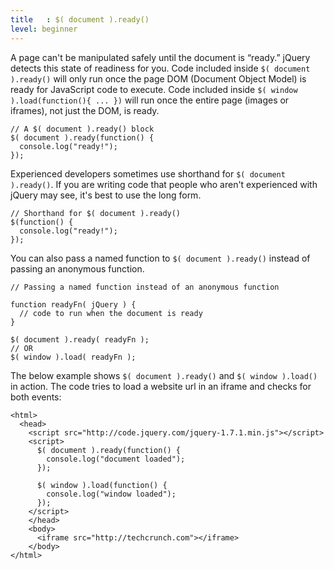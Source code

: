 ```yaml
---
title   : $( document ).ready()
level: beginner
---
```

A page can't be manipulated safely until the document is “ready.” jQuery detects this state of readiness for you. Code included inside `$( document ).ready()` will only run once the page DOM (Document Object Model) is ready for JavaScript code to execute. Code included inside `$( window ).load(function(){ ... })` will run once the entire page (images or iframes), not just the DOM, is ready.

```
// A $( document ).ready() block
$( document ).ready(function() {
  console.log("ready!");
});
```

Experienced developers sometimes use shorthand for `$( document ).ready()`. If you are writing code that people who aren't experienced with jQuery may see, it's best to use the long form.

```
// Shorthand for $( document ).ready()
$(function() {
  console.log("ready!");
});
```

You can also pass a named function to `$( document ).ready()` instead of passing an anonymous function.

```
// Passing a named function instead of an anonymous function

function readyFn( jQuery ) {
  // code to run when the document is ready
}

$( document ).ready( readyFn );
// OR
$( window ).load( readyFn );
```

The below example shows `$( document ).ready()` and `$( window ).load()` in action. The code tries to load a website url in an iframe and checks for both events:
```
<html>
  <head>
    <script src="http://code.jquery.com/jquery-1.7.1.min.js"></script>
    <script>
      $( document ).ready(function() {
        console.log("document loaded");
      });

      $( window ).load(function() {
        console.log("window loaded");
      });
    </script>
    </head>
    <body>
      <iframe src="http://techcrunch.com"></iframe>
    </body>
</html>
```
